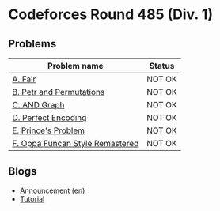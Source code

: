 # Codeforces Round 485 (Div. 1)

## Problems

|Problem name|Status|
|------------|---------|
| [A. Fair](problems/A._Fair.md)|NOT OK|
| [B. Petr and Permutations](problems/B._Petr_and_Permutations.md)|NOT OK|
| [C. AND Graph](problems/C._AND_Graph.md)|NOT OK|
| [D. Perfect Encoding](problems/D._Perfect_Encoding.md)|NOT OK|
| [E. Prince's Problem](problems/E._Prince's_Problem.md)|NOT OK|
| [F. Oppa Funcan Style Remastered](problems/F._Oppa_Funcan_Style_Remastered.md)|NOT OK|
## Blogs

- [Announcement (en)](blogs/Announcement_(en).md)
- [Tutorial](blogs/Tutorial.md)
